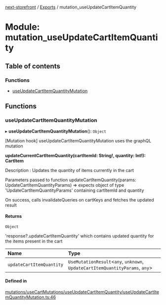[next-storefront](../README.md) / [Exports](../modules.md) / mutation_useUpdateCartItemQuantity

# Module: mutation_useUpdateCartItemQuantity

## Table of contents

### Functions

- [useUpdateCartItemQuantityMutation](mutation_useUpdateCartItemQuantity.md#useupdatecartitemquantitymutation)

## Functions

### useUpdateCartItemQuantityMutation

▸ **useUpdateCartItemQuantityMutation**(): `Object`

[Mutation hook] useUpdateCartItemQuantityMutation uses the graphQL mutation

<b>updateCurrentCartItemQuantity(cartItemId: String!, quantity: Int!): CartItem</b>

Description : Updates the quantity of items currently in the cart

Parameters passed to function updateCartItemQuantity(params: UpdateCartItemQuantityParams) => expects object of type 'UpdateCartItemQuantityParams' containing cartItemId and quantity

On success, calls invalidateQueries on cartKeys and fetches the updated result

#### Returns

`Object`

'response?.updateCartItemQuantity' which contains updated quantity for the items present in the cart

| Name                     | Type                                                                          |
| :----------------------- | :---------------------------------------------------------------------------- |
| `updateCartItemQuantity` | `UseMutationResult`<`any`, `unknown`, `UpdateCartItemQuantityParams`, `any`\> |

#### Defined in

[mutations/useCartMutations/useUpdateCartItemQuantity/useUpdateCartItemQuantityMutation.ts:46](https://github.com/KiboSoftware/nextjs-storefront/blob/a6cbcc7/hooks/mutations/useCartMutations/useUpdateCartItemQuantity/useUpdateCartItemQuantityMutation.ts#L46)
